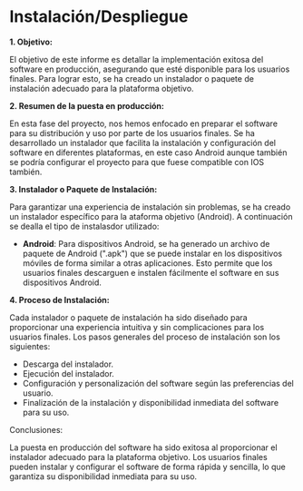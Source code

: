 # Instalación/Despliegue

**1. Objetivo:**

El objetivo de este informe es detallar la implementación exitosa del software en producción, asegurando que esté disponible para los usuarios finales. Para lograr esto, se ha creado un instalador o paquete de instalación adecuado para la plataforma objetivo.

**2. Resumen de la puesta en producción:**

En esta fase del proyecto, nos hemos enfocado en preparar el software para su distribución y uso por parte de los usuarios finales. Se ha desarrollado un instalador que facilita la instalación y configuración del software en diferentes plataformas, en este caso Android aunque también se podría configurar el proyecto para que fuese compatible con IOS también.

**3. Instalador o Paquete de Instalación:**

Para garantizar una experiencia de instalación sin problemas, se ha creado un instalador específico para la ataforma objetivo (Android). A continuación se dealla el tipo de instalasdor utilizado:

- **Android**: Para dispositivos Android, se ha generado un archivo de paquete de Android (".apk") que se puede instalar en los dispositivos móviles de forma similar a otras aplicaciones. Esto permite que los usuarios finales descarguen e instalen fácilmente el software en sus dispositivos Android.

**4. Proceso de Instalación:**

Cada instalador o paquete de instalación ha sido diseñado para proporcionar una experiencia intuitiva y sin complicaciones para los usuarios finales. Los pasos generales del proceso de instalación son los siguientes:

- Descarga del instalador.
- Ejecución del instalador.
- Configuración y personalización del software según las preferencias del usuario.
- Finalización de la instalación y disponibilidad inmediata del software para su uso.

Conclusiones:

La puesta en producción del software ha sido exitosa al proporcionar el instalador adecuado para la plataforma objetivo. Los usuarios finales pueden instalar y configurar el software de forma rápida y sencilla, lo que garantiza su disponibilidad inmediata para su uso. 

